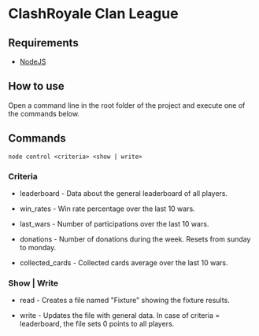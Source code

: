 # ClashRoyale Clan League

## Requirements
- [NodeJS](https://nodejs.org/)

## How to use
Open a command line in the root folder of the project and execute one of the commands below.

## Commands
```
node control <criteria> <show | write>
```
  
### Criteria
- leaderboard - 
Data about the general leaderboard of all players.

-  win_rates - 
Win rate percentage over the last 10 wars.

- last_wars - 
Number of participations over the last 10 wars.

- donations - 
Number of donations during the week. Resets from sunday to monday.

- collected_cards -
Collected cards average over the last 10 wars.

### Show | Write
- read - 
Creates a file named "Fixture" showing the fixture results.

- write - 
Updates the file with general data. In case of criteria = leaderboard, the file sets 0 points to all players.

